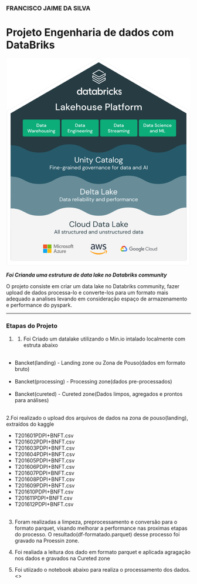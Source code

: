 ### FRANCISCO JAIME DA SILVA


# Projeto Engenharia de dados com DataBriks


<p align="center"><img src="./Marketecture.svg" width="500"></p>

__*Foi Crianda uma estrutura de data lake no Databriks community*__

O projeto consiste em criar um data lake no Databriks community, fazer upload de dados processa-lo e converte-los para um formato mais adequado a analises levando em consideração espaço de armazenamento e performance do pyspark. 

---

### Etapas do Projeto

1. 1. Foi Criado um datalake  utilizando o Min.io intalado localmente com estruta abaixo
<ul>
  <li>Bancket(landing) - Landing zone ou Zona de Pouso(dados em formato bruto)</li>
  <li>Bancket(processing) - Processing zone(dados pre-processados)</li>
  <li>Bancket(cureted) - Cureted zone(Dados limpos, agregados e prontos para análises)</li>  
</ul> 
2.Foi realizado o upload dos arquivos de dados na zona de pouso(landing), extraídos do kaggle

<ul>
  <li>T201601PDPI+BNFT.csv</li>
  <li>T201602PDPI+BNFT.csv</li>
  <li>T201603PDPI+BNFT.csv</li>
  <li>T201604PDPI+BNFT.csv</li> 
  <li>T201605PDPI+BNFT.csv</li>  
  <li>T201606PDPI+BNFT.csv</li>
  <li>T201607PDPI+BNFT.csv</li>
  <li>T201608PDPI+BNFT.csv</li>
  <li>T201609PDPI+BNFT.csv</li>
  <li>T201610PDPI+BNFT.csv</li>
  <li>T201611PDPI+BNFT.csv</li>
  <li>T201612PDPI+BNFT.csv</li>   
</ul> 

3. Foram realizadas a limpeza, preprocessamento e conversão para o formato parquet, visando melhorar a performance nas proximas etapas do processo. O resultado(df-formatado.parquet) desse processo foi gravado na Proessin zone.

4. Foi realiada a leitura dos dado em formato parquet e aplicada agragação nos dados e gravados na Cureted zone

5. Foi utiizado o notebook abaixo para realiza o processamento dos dados.
<>

